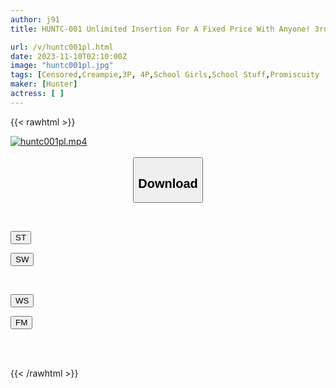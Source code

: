 ```yaml
---
author: j91
title: HUNTC-001 Unlimited Insertion For A Fixed Price With Anyone! 3rd Anniversary! 10 People Extra Large Version! As Long As You Pay A Fixed Monthly Fee, You Can Have Unlimited Insertions With Any Female Student Or Female Teacher At Your School!

url: /v/huntc001pl.html
date: 2023-11-10T02:10:00Z
image: "huntc001pl.jpg"
tags: [Censored,Creampie,3P, 4P,School Girls,School Stuff,Promiscuity	 ]
maker: [Hunter]
actress: [ ]
---
```



{{< rawhtml >}}

<div class="video" data-videoid="2oro27WxqxHQBo">
    <a href="javascript:;">
        <img src="https://my.j91.asia/v/huntc001pl.jpg" width="WIDTH" height="HEIGHT" alt="huntc001pl.mp4" loading="lazy">
    </a>
</div>

<script type="text/javascript" src="https://j91.asia/asset/on-demand-st.js"></script>

<br>
  <link rel="stylesheet" href="https://j91.asia/asset/bs5.css">
  
  <center>
  <button class="btn btn-primary" type="button" data-bs-toggle="collapse" data-bs-target=".multi-collapse" aria-expanded="false" aria-controls="multiCollapseExample1 multiCollapseExample2"><h2>Download</h2></button></center>
</p>
<div class="row">
  <div class="col">
    <div class="collapse multi-collapse" id="multiCollapseExample1">
      <div class="card card-body">
	      	      <br>
<div class="buttons">  
<p><a href="https://streamtape.to/v/2oro27WxqxHQBo" target="_blank"><button class="btn-hover color-3"><i class="fa fa-download"></i> ST</button></a></p>
<p><a href="https://sfastwish.com/kk22xapy2jpu" target="_blank"><button class="btn-hover color-2"><i class="fa fa-download"></i> SW</button></a></p></div>
    </div>
  </div>
</div>
  <div class="col">
    <div class="collapse multi-collapse" id="multiCollapseExample2">
      <div class="card card-body">
	      <br>
<div class="buttons">
<p><a href="javascript:;" target="_blank"><button class="btn-hover color-9"><i class="fa fa-download"></i> WS</button></a></p>
<p><a href="javascript:;" target="_blank"><button class="btn-hover color-8"><i class="fa fa-download"></i> FM</button></a></p></div>
<br><br>
      </div>
    </div>
  </div>
</div>

{{< /rawhtml >}}
